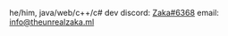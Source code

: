 he/him, java/web/c++/c# dev
discord: [Zaka#6368](https://discord.com/users/816307367011942431)
email: [info@theunrealzaka.ml](mailto:info@theunrealzaka.ml)
